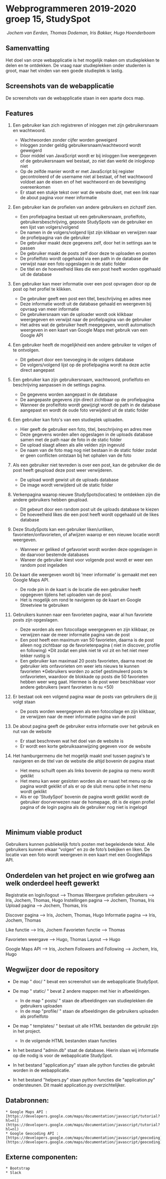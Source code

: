 # Webprogrammeren 2019-2020 groep 15, StudySpot
​
*Jochem van Eerden, Thomas Dodeman, Iris Bakker, Hugo Hoenderboom*
​
## Samenvatting
Het doel van onze webapplicatie is het mogelijk maken om studieplekken te delen en te ontdekken.
De vraag naar studieplekken onder studenten is groot, maar het vinden van een goede studieplek is lastig.
​
## Screenshots van de webapplicatie
De screenshots van de webapplicatie staan in een aparte docs map.

## Features
1. Een gebruiker kan zich registreren of inloggen met zijn gebruikersnaam en wachtwoord.
    * Wachtwoorden zonder cijfer worden geweigerd
    * Inloggen zonder geldig gebruikersnaam/wachtwoord wordt geweigerd
    * Door middel van JavaScript wordt er bij inloggen live weergegeven of de gebruikersnaam wel bestaat, zo niet dan werkt de inlogknop niet
    * Op de zelfde manier wordt er met JavaScript bij register gecontroleerd of de username niet al bestaat, of het wachtwoord voldoet aan de eisen en of het wachtwoord en de bevestiging overeenkomen
    * Er staat een stukje tekst over wat de website doet, met een link naar de about pagina voor meer informatie

2. Een gebruiker kan de profielen van andere gebruikers en zichzelf zien.
    * Een profielpagina bestaat uit een gebruikersnaam, profielfoto, gebruikersbeschrijving, geposte StudySpots van de gebruiker en een lijst van volgers/volgend
    * De namen in de volgers/volgend lijst zijn klikbaar en verwijzen naar de profielpagina van die gebruiker
    * De gebruiker maakt deze gegevens zelf, door het in settings aan te passen
    * De gebruiker maakt de posts zelf door deze te uploaden en posten
    * De profielfoto wordt opgehaald via een path in de database die verwijst naar een foto opgeslagen in de static folder
    * De titel en de hoeveelheid likes die een post heeft worden opgehaald uit de database

3. Een gebruiker kan meer informatie over een post opvragen door op de post op het profiel te klikken.
    * De gebruiker geeft een post een titel, beschrijving en adres mee
    * Deze informatie wordt uit de database gehaald en weergeven bij opvraag van meer informatie
    * De gebruikersnaam van de uploader wordt ook klikbaar weergegeven en verwijst naar de profielpagina van de gebruiker
    * Het adres wat de gebruiker heeft meegegeven, wordt automatisch weergeven in een kaart van Google Maps met gebruik van een Google API

4. Een gebruiker heeft de mogelijkheid een andere gebruiker te volgen of te ontvolgen.
    * Dit gebeurt door een toevoeging in de volgers database
    * De volgers/volgend lijst op de profielpagina wordt na deze actie direct aangepast

5. Een gebruiker kan zijn gebruikersnaam, wachtwoord, profielfoto en beschrijving aanpassen in de settings pagina.
    * De gegevens worden aangepast in de database
    * De aangepaste gegevens zijn direct zichtbaar op de profielpagina
    * Wanneer de profielfoto wordt gewijzigt wordt de path in de database aangepast en wordt de oude foto verwijderd uit de static folder

6. Een gebruiker kan foto's van een studieplek uploaden.
    * Hier geeft de gebruiker een foto, titel, beschrijving en adres mee
    * Deze gegevens worden allen opgeslagen in de uploads database samen met de path naar de foto in de static folder
    * De upload slaagt alleen als alle velden zijn ingevuld
    * De naam van de foto mag nog niet bestaan in de static folder zodat er geen conflicten ontstaan bij het ophalen van de foto

7. Als een gebruiker niet tevreden is over een post, kan de gebruiker die de post heeft geupload deze post weer verwijderen.
    * De upload wordt gewist uit de uploads database
    * De image wordt verwijderd uit de static folder

8. Verkenpagina waarop nieuwe StudySpots(locaties) te ontdekken zijn die andere gebruikers hebben geupload.
    * Dit gebeurt door een random post uit de uploads database te kiezen
    * De hoeveelheid likes die een post heeft wordt opgehaald uit de likes database

9. Deze StudySpots kan een gebruiker liken/unliken, favorieten/onfavorieten, of afwijzen waarop er een nieuwe locatie wordt weergeven.
    * Wanneer er geliked of gefavoriet wordt worden deze opgeslagen in de daarvoor bestemde databases
    * Waneer de gebruiker kiest voor volgende post wordt er weer een random post ingeladen

10. De kaart die weergeven wordt bij 'meer informatie' is gemaakt met een Google Maps API.
    * De rode pin in de kaart is de locatie die een gebruiker heeft opgegeven tijdens het uploaden van de post.
    * Het is mogelijk om rond te navigeren op de kaart en Google Streetview te gebruiken

11. Gebruikers kunnen naar een favorieten pagina, waar al hun favoriete posts zijn opgeslagen.
    * Deze worden als een fotocollage weergegeven en zijn klikbaar, ze verwijzen naar de meer informatie pagina van de post
    * Een post heeft een maximum van 50 favorieten, daarna is de post alleen nog zichtbaar op de favorietenpagina ( niet in discover, profile en following)
         *Dit zodat een plek niet té vol zit en het niet meer lekker rustig is
    * Een gebruiker kan maximaal 20 posts favorieten, daarna moet de gebruiker iets onfavorieten om weer iets nieuws te kunnen favorieten
         *Gebruikers worden zo actief gestimuleerd posts te onfavorieten, waardoor de blokkade op posts die 50 favorieten hebben weer weg gaat. Hiermee is de post weer beschikbaar voor andere gebruikers (want favorieten is nu <50)

12. Er bestaat ook een volgend pagina waar de posts van gebruikers die jij volgt staan
    * De posts worden weergegeven als een fotocollage en zijn klikbaar, ze verwijzen naar de meer informatie pagina van de post

13. De about pagina geeft de gebruiker extra informatie over het gebruik en nut van de website
    * Er staat beschreven wat het doel van de website is
    * Er wordt een korte gebruiksaanwijzing gegeven voor de website

14. Het hamburgermenu die het mogelijk maakt snel tussen pagina's te navigeren en de titel van de website die altijd bovenin de pagina staat
    * Het menu schuift open als links bovenin de pagina op menu wordt geklikt
    * Het menu kan weer gesloten worden als er naast het menu op de pagina wordt geklikt of als er op de sluit menu optie in het menu wordt geklikt
    * Als er op 'StudySpot' bovenin de pagina wordt geklikt wordt de gebruiker doorverwezen naar de homepage, dit is de eigen profiel pagina of de login pagina als de gebruiker nog niet is ingelogd



​
## Minimum viable product
Gebruikers kunnen publiekelijk foto’s posten met begeleidende tekst. Alle gebruikers kunnen elkaar “volgen” en zo de foto’s bekijken en liken. De locatie van een foto wordt weergeven in een kaart met een GoogleMaps API.
​
## Onderdelen van het project en wie grofweg aan welk onderdeel heeft gewerkt

Registratie en login/logout --> Thomas
Weergave profielen gebruikers --> Iris, Jochem, Thomas, Hugo
Instellingen pagina --> Jochem, Thomas, Iris
Upload pagina --> Jochem, Thomas, Iris

Discover pagina --> Iris, Jochem, Thomas, Hugo
Informatie pagina --> Iris, Jochem, Thomas

Like functie --> Iris, Jochem
Favorieten functie --> Thomas

Favorieten weergave --> Hugo, Thomas
Layout --> Hugo

Google Maps API --> Iris, Jochem
Followers and Following --> Jochem, Iris, Hugo

## Wegwijzer door de repository
* De map " doc/ " bevat een screenshot van de webapplicatie StudySpot.

* De map " static/ " bevat 2 andere mappen met hier in afbeeldingen.
    * In de map " posts/ " staan de afbeeldingen van studieplekken die gebruikers uploaden
    * In de map "profile/ " staan de afbeeldingen die gebruikers uploaden als profielfoto

* De map " templates/ " bestaat uit alle HTML bestanden die gebruikt zijn in het project.
    * In de volgende HTML bestanden staan functies

* In het bestand "admin.db" staat de database. Hierin slaan wij informatie op die nodig is voor de webapplicatie StudySpot.
* In het bestand "application.py" staan alle python functies die gebruikt worden in de webapplicatie.
* In het bestand "helpers.py" staan python functies die "application.py" ondersteunen. Dit maakt application.py overzichtelijker.


## Databronnen:
    * Google Maps API : [https://developers.google.com/maps/documentation/javascript/tutorial?hl=nl](https://developers.google.com/maps/documentation/javascript/tutorial?hl=nl)
    * Google Geocoding API : [https://developers.google.com/maps/documentation/javascript/geocoding](https://developers.google.com/maps/documentation/javascript/geocoding)

## Externe componenten:
    * Bootstrap
    * Slack
